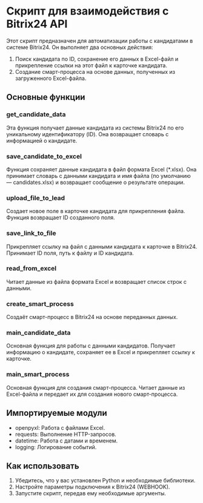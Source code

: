 # Скрипт для взаимодействия с Bitrix24 API

Этот скрипт предназначен для автоматизации работы с кандидатами в системе Bitrix24. Он выполняет два основных действия:

1. Поиск кандидата по ID, сохранение его данных в Excel-файл и прикрепление ссылки на этот файл к карточке кандидата.
2. Создание смарт-процесса на основе данных, полученных из загруженного Excel-файла.

## Основные функции

### get_candidate_data
Эта функция получает данные кандидата из системы Bitrix24 по его уникальному идентификатору (ID). Она возвращает словарь с информацией о кандидате.

### save_candidate_to_excel
Функция сохраняет данные кандидата в файл формата Excel (*.xlsx). Она принимает словарь с данными кандидата и имя файла (по умолчанию — candidates.xlsx) и возвращает сообщение о результате операции.

### upload_file_to_lead
Создает новое поле в карточке кандидата для прикрепления файла. Функция возвращает ID созданного поля.

### save_link_to_file
Прикрепляет ссылку на файл с данными кандидата к карточке в Bitrix24. Принимает ID поля, путь к файлу и ID кандидата.

### read_from_excel
Читает данные из файла формата Excel и возвращает список строк с данными.

### create_smart_process
Создаёт смарт-процесс в Bitrix24 на основе переданных данных.

### main_candidate_data
Основная функция для работы с данными кандидатов. Получает информацию о кандидате, сохраняет ее в Excel и прикрепляет ссылку к карточке.

### main_smart_process
Основная функция для создания смарт-процесса. Читает данные из Excel-файла и передает их для создания нового смарт-процесса.

## Импортируемые модули

- openpyxl: Работа с файлами Excel.
- requests: Выполнение HTTP-запросов.
- datetime: Работа с датами и временем.
- logging: Логирование событий.

## Как использовать

1. Убедитесь, что у вас установлен Python и необходимые библиотеки.
2. Настройте параметры подключения к Bitrix24 (WEBHOOK).
3. Запустите скрипт, передав ему необходимые аргументы.
